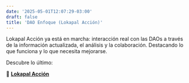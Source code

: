 ```yaml
---
date: '2025-05-01T12:07:29-03:00'
draft: false
title: 'DAO Enfoque (Lokapal Acción)'
---
```


Lokapal Acción ya está en marcha: interacción real con las DAOs a través de la información actualizada, el análisis y la colaboración. Destacando lo que funciona y lo que necesita mejorarse.

Descubre lo último:

🔗 [**Lokapal Acción**](https://lokapal-xyz.github.io/accion/)